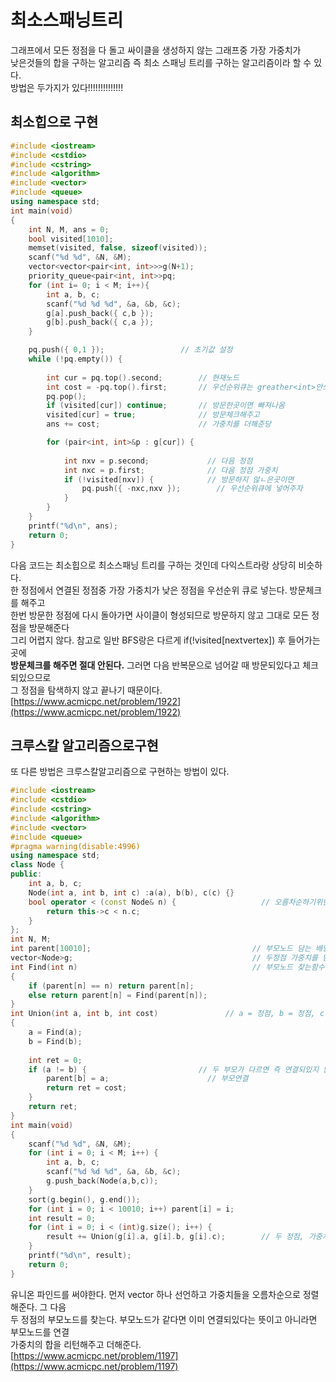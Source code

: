 # 최소스패닝트리

그래프에서 모든 정점을 다 돌고 싸이클을 생성하지 않는 그래프중 가장 가중치가 </br>
낮은것들의 합을 구하는 알고리즘 즉 최소 스패닝 트리를 구하는 알고리즘이라 할 수 있다. </br>
방법은 두가지가 있다!!!!!!!!!!!!!!</br>

## 최소힙으로 구현

```c++
#include <iostream>
#include <cstdio>
#include <cstring>
#include <algorithm>
#include <vector>
#include <queue>
using namespace std;
int main(void)
{
	int N, M, ans = 0;
	bool visited[1010];
	memset(visited, false, sizeof(visited));
	scanf("%d %d", &N, &M);
	vector<vector<pair<int, int>>>g(N+1);
	priority_queue<pair<int, int>>pq;
	for (int i= 0; i < M; i++){
		int a, b, c;
		scanf("%d %d %d", &a, &b, &c);
		g[a].push_back({ c,b });
		g[b].push_back({ c,a });
	}

	pq.push({ 0,1 });                 // 초기값 설정
	while (!pq.empty()) {
		
		int cur = pq.top().second;        // 현재노드
		int cost = -pq.top().first;       // 우선순위큐는 greather<int>안쓰면 기본적으로 오름차순이므로 음수를 넣어준다.
		pq.pop();
		if (visited[cur]) continue;       // 방문한곳이면 빠져나옴
		visited[cur] = true;              // 방문체크해주고
		ans += cost;                      // 가중치를 더해준당

		for (pair<int, int>&p : g[cur]) {
			
			int nxv = p.second;             // 다음 정점
			int nxc = p.first;              // 다음 정점 가중치
			if (!visited[nxv]) {            // 방문하지 않ㄴ은곳이면
				pq.push({ -nxc,nxv });        // 우선순위큐에 넣어주자
			}
		}
	}
	printf("%d\n", ans);
	return 0;
}
```

다음 코드는 최소힙으로 최소스패닝 트리를 구하는 것인데 다익스트라랑 상당히 비슷하다. </br> 
한 정점에서 연결된 정점중 가장 가중치가 낮은 정점을 우선순위 큐로 넣는다. 방문체크를 해주고 </br>
한번 방문한 정점에 다시 돌아가면 사이클이 형성되므로 방문하지 않고 그대로 모든 정점을 방문해준다 </br>
그리 어렵지 않다. 참고로 일반 BFS랑은 다르게 if(!visited[nextvertex]) 후 들어가는 곳에 </br>
**방문체크를 해주면 절대 안된다.** 그러면 다음 반복문으로 넘어갈 때 방문되있다고 체크되있으므로 </br>
그 정점을 탐색하지 않고 끝나기 때문이다. 
[https://www.acmicpc.net/problem/1922](https://www.acmicpc.net/problem/1922)

## 크루스칼 알고리즘으로구현

또 다른 방법은 크루스칼알고리즘으로 구현하는 방법이 있다. 
```c++
#include <iostream>
#include <cstdio>
#include <cstring>
#include <algorithm>
#include <vector>
#include <queue>
#pragma warning(disable:4996)
using namespace std;
class Node {
public:
	int a, b, c;
	Node(int a, int b, int c) :a(a), b(b), c(c) {}              
	bool operator < (const Node& n) {                   // 오름차순하기위한 오버라이딩
		return this->c < n.c;
	}
};
int N, M;
int parent[10010];                                    // 부모노드 담는 배열
vector<Node>g;                                        // 두정점 가중치를 담는 벡터 선언
int Find(int n)                                       // 부모노드 찾는함수
{
	if (parent[n] == n) return parent[n];               
	else return parent[n] = Find(parent[n]);
}
int Union(int a, int b, int cost)               // a = 정점, b = 정점, c = a와b의 가중치
{
	a = Find(a);
	b = Find(b);
	
	int ret = 0;
	if (a != b) {                         // 두 부모가 다르면 즉 연결되있지 않으면
		parent[b] = a;                      // 부모연결
		return ret = cost;
	}
	return ret;
}
int main(void)
{
	scanf("%d %d", &N, &M);			
	for (int i = 0; i < M; i++) {
		int a, b, c;
		scanf("%d %d %d", &a, &b, &c);
		g.push_back(Node(a,b,c));
	}
	sort(g.begin(), g.end());                   
	for (int i = 0; i < 10010; i++) parent[i] = i;
	int result = 0;
	for (int i = 0; i < (int)g.size(); i++) {
		result += Union(g[i].a, g[i].b, g[i].c);        // 두 정점, 가중치를 인자로 넘겨준다
	}
	printf("%d\n", result);
	return 0;
}
```

유니온 파인드를 써야한다. 먼저 vector 하나 선언하고 가중치들을 오름차순으로 정렬해준다. 그 다음 </br>
두 정점의 부모노드를 찾는다. 부모노드가 같다면 이미 연결되있다는 뜻이고 아니라면 부모노드를 연결 </br>
가중치의 합을 리턴해주고 더해준다. </br>
[https://www.acmicpc.net/problem/1197](https://www.acmicpc.net/problem/1197)
